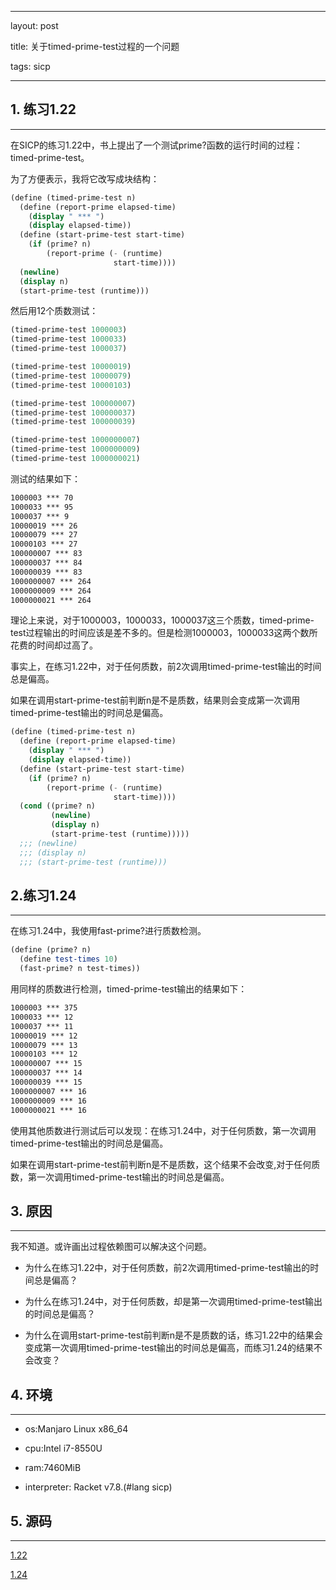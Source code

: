 

---

layout: post

title: 关于timed-prime-test过程的一个问题

tags: sicp

---

## 1. 练习1.22

___

在SICP的练习1.22中，书上提出了一个测试prime?函数的运行时间的过程：timed-prime-test。

为了方便表示，我将它改写成块结构：

```scheme
(define (timed-prime-test n)
  (define (report-prime elapsed-time)
    (display " *** ")
    (display elapsed-time))
  (define (start-prime-test start-time)
    (if (prime? n)
        (report-prime (- (runtime) 
                       start-time))))
  (newline)
  (display n)
  (start-prime-test (runtime)))
```

然后用12个质数测试：

```scheme
(timed-prime-test 1000003)
(timed-prime-test 1000033)
(timed-prime-test 1000037)

(timed-prime-test 10000019)
(timed-prime-test 10000079)
(timed-prime-test 10000103)

(timed-prime-test 100000007)
(timed-prime-test 100000037)
(timed-prime-test 100000039)

(timed-prime-test 1000000007)
(timed-prime-test 1000000009)
(timed-prime-test 1000000021)
```

测试的结果如下：

```txt
1000003 *** 70
1000033 *** 95
1000037 *** 9
10000019 *** 26
10000079 *** 27
10000103 *** 27
100000007 *** 83
100000037 *** 84
100000039 *** 83
1000000007 *** 264
1000000009 *** 264
1000000021 *** 264
```

理论上来说，对于1000003，1000033，1000037这三个质数，timed-prime-test过程输出的时间应该是差不多的。但是检测1000003，1000033这两个数所花费的时间却过高了。

事实上，在练习1.22中，对于任何质数，前2次调用timed-prime-test输出的时间总是偏高。

如果在调用start-prime-test前判断n是不是质数，结果则会变成第一次调用timed-prime-test输出的时间总是偏高。

```scheme
(define (timed-prime-test n)
  (define (report-prime elapsed-time)
    (display " *** ")
    (display elapsed-time))
  (define (start-prime-test start-time)
    (if (prime? n)
        (report-prime (- (runtime) 
                       start-time))))
  (cond ((prime? n)
         (newline)
         (display n)
         (start-prime-test (runtime)))))
  ;;; (newline)
  ;;; (display n)
  ;;; (start-prime-test (runtime)))
```



## 2.练习1.24

___

在练习1.24中，我使用fast-prime?进行质数检测。

```scheme
(define (prime? n)
  (define test-times 10)
  (fast-prime? n test-times))
```

用同样的质数进行检测，timed-prime-test输出的结果如下：

```txt
1000003 *** 375
1000033 *** 12
1000037 *** 11
10000019 *** 12
10000079 *** 13
10000103 *** 12
100000007 *** 15
100000037 *** 14
100000039 *** 15
1000000007 *** 16
1000000009 *** 16
1000000021 *** 16
```

使用其他质数进行测试后可以发现：在练习1.24中，对于任何质数，第一次调用timed-prime-test输出的时间总是偏高。

如果在调用start-prime-test前判断n是不是质数，这个结果不会改变,对于任何质数，第一次调用timed-prime-test输出的时间总是偏高。

## 3. 原因

___

我不知道。或许画出过程依赖图可以解决这个问题。

* 为什么在练习1.22中，对于任何质数，前2次调用timed-prime-test输出的时间总是偏高？

* 为什么在练习1.24中，对于任何质数，却是第一次调用timed-prime-test输出的时间总是偏高？
* 为什么在调用start-prime-test前判断n是不是质数的话，练习1.22中的结果会变成第一次调用timed-prime-test输出的时间总是偏高，而练习1.24的结果不会改变？

## 4. 环境

___

- os:Manjaro Linux x86_64

- cpu:Intel i7-8550U

- ram:7460MiB

- interpreter: Racket v7.8.(#lang sicp)

## 5. 源码

___

[1.22](https://github.com/toorevitimirp/SICP/blob/main/code/0/exer1-22.rkt)

[1.24](https://github.com/toorevitimirp/SICP/blob/main/code/0/exer1-24.rkt)